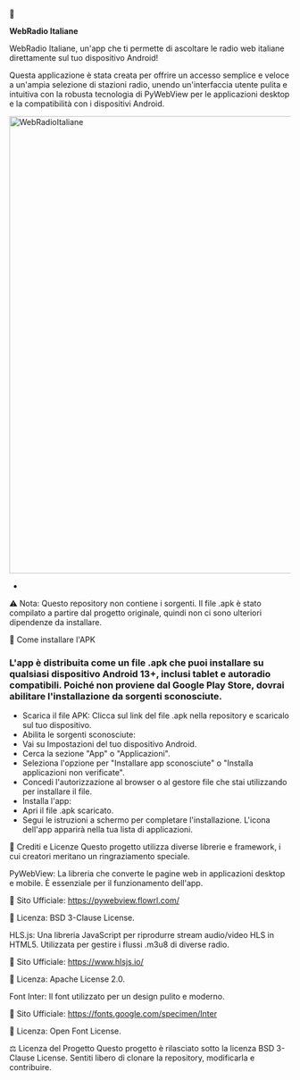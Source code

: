 🤖

**WebRadio Italiane**

WebRadio Italiane, un'app che ti permette di ascoltare le radio web italiane direttamente sul tuo dispositivo Android!

Questa applicazione è stata creata per offrire un accesso semplice e veloce a un'ampia selezione di stazioni radio, unendo un'interfaccia utente pulita e intuitiva con la robusta tecnologia di PyWebView per le applicazioni desktop e la compatibilità con i dispositivi Android.

<img width="1009" height="819" alt="WebRadioItaliane" src="https://github.com/user-attachments/assets/880c1422-c188-4769-96d2-d0c8c4777174" />

-

⚠️ Nota: Questo repository non contiene i sorgenti. Il file .apk è stato compilato a partire dal progetto originale, quindi non ci sono ulteriori dipendenze da installare.

📱 Come installare l'APK
### L'app è distribuita come un file .apk che puoi installare su qualsiasi dispositivo Android 13+, inclusi tablet e autoradio compatibili. Poiché non proviene dal Google Play Store, dovrai abilitare l'installazione da sorgenti sconosciute.

- Scarica il file APK: Clicca sul link del file .apk nella repository e scaricalo sul tuo dispositivo.
- Abilita le sorgenti sconosciute:
- Vai su Impostazioni del tuo dispositivo Android.
- Cerca la sezione "App" o "Applicazioni".
- Seleziona l'opzione per "Installare app sconosciute" o "Installa applicazioni non verificate".
- Concedi l'autorizzazione al browser o al gestore file che stai utilizzando per installare il file.
- Installa l'app:
- Apri il file .apk scaricato.
- Segui le istruzioni a schermo per completare l'installazione. L'icona dell'app apparirà nella tua lista di applicazioni.

📜 Crediti e Licenze
Questo progetto utilizza diverse librerie e framework, i cui creatori meritano un ringraziamento speciale.

PyWebView: La libreria che converte le pagine web in applicazioni desktop e mobile. È essenziale per il funzionamento dell'app.

🔗 Sito Ufficiale: https://pywebview.flowrl.com/

📜 Licenza: BSD 3-Clause License.

HLS.js: Una libreria JavaScript per riprodurre stream audio/video HLS in HTML5. Utilizzata per gestire i flussi .m3u8 di diverse radio.

🔗 Sito Ufficiale: https://www.hlsjs.io/

📜 Licenza: Apache License 2.0.

Font Inter: Il font utilizzato per un design pulito e moderno.

🔗 Sito Ufficiale: https://fonts.google.com/specimen/Inter

📜 Licenza: Open Font License.

⚖️ Licenza del Progetto
Questo progetto è rilasciato sotto la licenza BSD 3-Clause License. Sentiti libero di clonare la repository, modificarla e contribuire.
